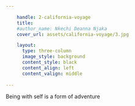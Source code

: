 ```yaml
---

    handle: 2-california-voyage
    title:  
    #author_name: Nkechi Deanna Njaka
    cover_url: assets/california-voyage/3.jpg

    layout:
      type: three-column
      image_style: background 
      content_style: black
      content_align: left
      content_valign: middle
        
---
```

Being with self is a form of adventure 